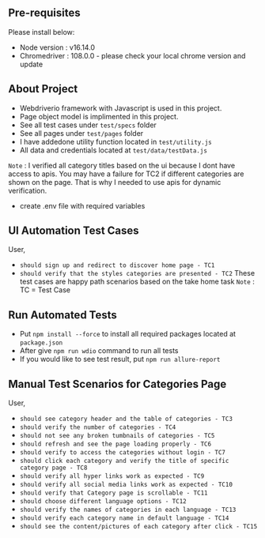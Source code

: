 ## Pre-requisites
Please install below:
- Node version : v16.14.0
- Chromedriver : 108.0.0 - please check your local chrome version and update

## About Project
- Webdriverio framework with Javascript is used in this project.
- Page object model is implimented in this project.
- See all test cases under `test/specs` folder
- See all pages under `test/pages` folder
- I have addedone utility function located in `test/utility.js`
- All data and credentials located at `test/data/testData.js`

`Note` : I verified all category titles based on the ui because I dont have access to apis.
You may have a failure for TC2 if different categories are shown on the page.
That is why I needed to use apis for dynamic verification.

- create .env file with required variables 
## UI Automation Test Cases
User,
- `should sign up and redirect to discover home page - TC1`
- `should verify that the styles categories are presented - TC2`
These test cases are happy path scenarios based on the take home task
`Note` : TC = Test Case

## Run Automated Tests
- Put `npm install --force` to install all required packages located at `package.json`
- After give `npm run wdio` command to run all tests
- If you would like to see test result, put `npm run allure-report`

## Manual Test Scenarios for Categories Page
User,
- `should see category header and the table of categories - TC3`
- `should verify the number of categories - TC4`
- `should not see any broken tumbnails of categories - TC5`
- `should refresh and see the page loading properly - TC6`
- `should verify to access the categories without login - TC7`
- `should click each category and verify the title of specific category page - TC8`
- `should verify all hyper links work as expected - TC9`
- `should verify all social media links work as expected - TC10`
- `should verify that Category page is scrollable - TC11`
- `should choose different language options - TC12`
- `should verify the names of categories in each language - TC13`
- `should verify each category name in default language - TC14`
- `should see the content/pictures of each category after click - TC15`
 




